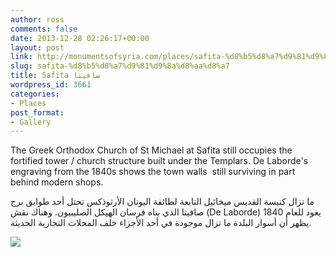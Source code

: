 ```yaml
---
author: ross
comments: false
date: 2013-12-28 02:26:17+00:00
layout: post
link: http://monumentsofsyria.com/places/safita-%d8%b5%d8%a7%d9%81%d9%8a%d8%aa%d8%a7/
slug: safita-%d8%b5%d8%a7%d9%81%d9%8a%d8%aa%d8%a7
title: Safita صافيتا
wordpress_id: 3661
categories:
- Places
post_format:
- Gallery
---
```


The Greek Orthodox Church of St Michael at Safita still occupies the fortified tower / church structure built under the Templars. De Laborde's engraving from the 1840s shows the town walls  still surviving in part behind modern shops.


ما تزال كنيسة القديس ميخائيل التابعة لطائفة اليونان الأرثوذكس تحتل أحد طوابق برج صافيتا الذي بناه فرسان الهيكل الصليبيون. وهناك نقش (De Laborde) يعود للعام 1840 يظهر أن أسوار البلدة ما تزال موجودة في أحد الأجزاء خلف المحلات التجارية الحديثة.


![](http://monumentsofsyria.com/nextgen-attach_to_post/preview/id--3678)


